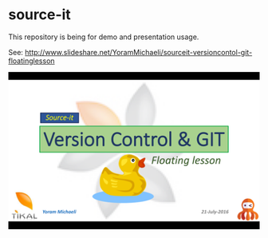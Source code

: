 # source-it

This repository is being for demo and presentation usage.

See: http://www.slideshare.net/YoramMichaeli/sourceit-versioncontol-git-floatinglesson

![alt text](/images/FloatingLesson.png "Version Control & GIT - Floating lesson")
